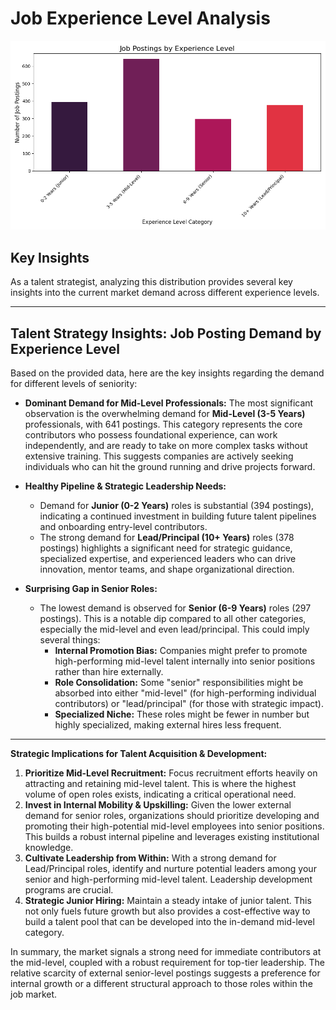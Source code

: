 
# Job Experience Level Analysis

![Experience Level Distribution](experience_distribution.png)

## Key Insights
As a talent strategist, analyzing this distribution provides several key insights into the current market demand across different experience levels.

---

## Talent Strategy Insights: Job Posting Demand by Experience Level

Based on the provided data, here are the key insights regarding the demand for different levels of seniority:

*   **Dominant Demand for Mid-Level Professionals:** The most significant observation is the overwhelming demand for **Mid-Level (3-5 Years)** professionals, with 641 postings. This category represents the core contributors who possess foundational experience, can work independently, and are ready to take on more complex tasks without extensive training. This suggests companies are actively seeking individuals who can hit the ground running and drive projects forward.

*   **Healthy Pipeline & Strategic Leadership Needs:**
    *   Demand for **Junior (0-2 Years)** roles is substantial (394 postings), indicating a continued investment in building future talent pipelines and onboarding entry-level contributors.
    *   The strong demand for **Lead/Principal (10+ Years)** roles (378 postings) highlights a significant need for strategic guidance, specialized expertise, and experienced leaders who can drive innovation, mentor teams, and shape organizational direction.

*   **Surprising Gap in Senior Roles:**
    *   The lowest demand is observed for **Senior (6-9 Years)** roles (297 postings). This is a notable dip compared to all other categories, especially the mid-level and even lead/principal. This could imply several things:
        *   **Internal Promotion Bias:** Companies might prefer to promote high-performing mid-level talent internally into senior positions rather than hire externally.
        *   **Role Consolidation:** Some "senior" responsibilities might be absorbed into either "mid-level" (for high-performing individual contributors) or "lead/principal" (for those with strategic impact).
        *   **Specialized Niche:** These roles might be fewer in number but highly specialized, making external hires less frequent.

---

**Strategic Implications for Talent Acquisition & Development:**

1.  **Prioritize Mid-Level Recruitment:** Focus recruitment efforts heavily on attracting and retaining mid-level talent. This is where the highest volume of open roles exists, indicating a critical operational need.
2.  **Invest in Internal Mobility & Upskilling:** Given the lower external demand for senior roles, organizations should prioritize developing and promoting their high-potential mid-level employees into senior positions. This builds a robust internal pipeline and leverages existing institutional knowledge.
3.  **Cultivate Leadership from Within:** With a strong demand for Lead/Principal roles, identify and nurture potential leaders among your senior and high-performing mid-level talent. Leadership development programs are crucial.
4.  **Strategic Junior Hiring:** Maintain a steady intake of junior talent. This not only fuels future growth but also provides a cost-effective way to build a talent pool that can be developed into the in-demand mid-level category.

In summary, the market signals a strong need for immediate contributors at the mid-level, coupled with a robust requirement for top-tier leadership. The relative scarcity of external senior-level postings suggests a preference for internal growth or a different structural approach to those roles within the job market.
